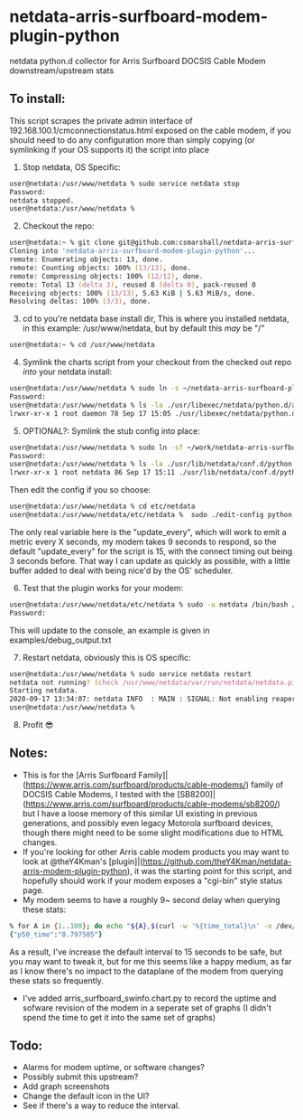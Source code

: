 # netdata-arris-surfboard-modem-plugin-python
netdata python.d collector for Arris Surfboard DOCSIS Cable Modem downstream/upstream stats

## To install:
This script scrapes the private admin interface of 192.168.100.1/cmconnectionstatus.html exposed on the cable modem, if you should need to do any configuration more than simply copying (or symlinking if your OS supports it) the script into place
1. Stop netdata, OS Specific:
```zsh
user@netdata:/usr/www/netdata % sudo service netdata stop
Password:
netdata stopped.
user@netdata:/usr/www/netdata %
```

2. Checkout the repo:
```zsh
user@netdata:~ % git clone git@github.com:csmarshall/netdata-arris-surfboard-modem-plugin-python.git
Cloning into 'netdata-arris-surfboard-modem-plugin-python'...
remote: Enumerating objects: 13, done.
remote: Counting objects: 100% (13/13), done.
remote: Compressing objects: 100% (12/12), done.
remote: Total 13 (delta 3), reused 8 (delta 0), pack-reused 0
Receiving objects: 100% (13/13), 5.63 KiB | 5.63 MiB/s, done.
Resolving deltas: 100% (3/3), done.
```

3. cd to you're netdata base install dir, This is where you installed netdata, in this example: /usr/www/netdata, but by default this *may* be "/"
```zsh
user@netdata:~ % cd /usr/www/netdata
```

4. Symlink the charts script from your checkout from the checked out repo *into* your netdata install:
```zsh
user@netdata:/usr/www/netdata % sudo ln -s ~/netdata-arris-surfboard-plugin-python/arris_surfboard.chart.py ./usr/libexec/netdata/python.d/arris_surfboard.chart.py
Password:
user@netdata:/usr/www/netdata % ls -la ./usr/libexec/netdata/python.d/arris_surfboard.chart.py
lrwxr-xr-x 1 root daemon 78 Sep 17 15:05 ./usr/libexec/netdata/python.d/arris_surfboard.chart.py -> /home/user/netdata-arris-surfboard-modem-plugin-python/arris_surfboard.chart.py
```

5. OPTIONAL?: Symlink the stub config into place:
```zsh
user@netdata:/usr/www/netdata % sudo ln -sf ~/work/netdata-arris-surfboard-modem-plugin-python/arris_surfboard.conf ./usr/lib/netdata/conf.d/python.d/arris_surfboard.conf
Password:
user@netdata:/usr/www/netdata % ls -la ./usr/lib/netdata/conf.d/python.d/arris_surfboard.conf
lrwxr-xr-x 1 root netdata 86 Sep 17 15:11 ./usr/lib/netdata/conf.d/python.d/arris_surfboard.conf -> /home/user/work/netdata-arris-surfboard-modem-plugin-python/arris_surfboard.conf
```
Then edit the config if you so choose:
```zsh
user@netdata:/usr/www/netdata % cd etc/netdata
user@netdata:/usr/www/netdata/etc/netdata %  sudo ./edit-config python.d/arris_surfboard.conf
```
The only real variable here is the "update_every", which will work to emit a metric every X seconds, my modem takes 9 seconds to respond, so the default "update_every" for the script is 15, with the connect timing out being 3 seconds before.  That way I can update as quickly as possible, with a little buffer added to deal with being nice'd by the OS' scheduler.

6. Test that the plugin works for your modem:
```zsh
user@netdata:/usr/www/netdata/etc/netdata % sudo -u netdata /bin/bash /usr/www/netdata/usr/libexec/netdata/plugins.d/python.d.plugin arris_surfboard debug trace
Password:
```
This will update to the console, an example is given in examples/debug_output.txt


7. Restart netdata, obviously this is OS specific:
```zsh
user@netdata:/usr/www/netdata % sudo service netdata restart
netdata not running? (check /usr/www/netdata/var/run/netdata/netdata.pid).
Starting netdata.
2020-09-17 13:34:07: netdata INFO  : MAIN : SIGNAL: Not enabling reaper
user@netdata:/usr/www/netdata %
```

8. Profit 😎


## Notes:
* This is for the [Arris Surfboard Family]|(https://www.arris.com/surfboard/products/cable-modems/) family of DOCSIS Cable Modems, I tested with the [SB8200]|(https://www.arris.com/surfboard/products/cable-modems/sb8200/) but I have a loose memory of this similar UI existing in previous generations, and possibly even legacy Motorola surfboard devices, though there might need to be some slight modifications due to HTML changes.
* If you're looking for other Arris cable modem products you may want to look at @theY4Kman's [plugin]|(https://github.com/theY4Kman/netdata-arris-modem-plugin-python), it was the starting point for this script, and hopefully should work if your modem exposes a "cgi-bin" style status page.
* My modem seems to have a roughly 9~ second delay when querying these stats:
```zsh
% for A in {1..100}; do echo "${A},$(curl -w '%{time_total}\n' -o /dev/null -s http://192.168.100.1/cmconnectionstatus.html)" ; done | recs fromcsv -k run,time | recs collate -a p50_time=perc,50,time
{"p50_time":"8.797505"}
```
As a result, I've increase the default interval to 15 seconds to be safe, but you may want to tweak it, but for me this seems like a happy medium, as far as I know there's no impact to the dataplane of the modem from querying these stats so frequently.
* I've added arris_surfboard_swinfo.chart.py to record the uptime and sofware revision of the modem in a seperate set of graphs (I didn't spend the time to get it into the same set of graphs)

## Todo:
* Alarms for modem uptime, or software changes?
* Possibly submit this upstream?
* Add graph screenshots
* Change the default icon in the UI?
* See if there's a way to reduce the interval.